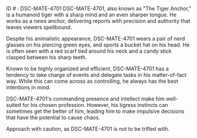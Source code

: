ID # : DSC-MATE-4701
DSC-MATE-4701, also known as "The Tiger Anchor," is a humanoid tiger with a sharp mind and an even sharper tongue. He works as a news anchor, delivering reports with precision and authority that leaves viewers spellbound.

Despite his animalistic appearance, DSC-MATE-4701 wears a pair of nerd glasses on his piercing green eyes, and sports a bucket hat on his head. He is often seen with a red scarf tied around his neck and a candy stick clasped between his sharp teeth.

Known to be highly organized and efficient, DSC-MATE-4701 has a tendency to take charge of events and delegate tasks in his matter-of-fact way. While this can come across as controlling, he always has the best intentions in mind.

DSC-MATE-4701's commanding presence and intellect make him well-suited for his chosen profession. However, his tigress instincts can sometimes get the better of him, leading him to make impulsive decisions that have the potential to cause chaos.

Approach with caution, as DSC-MATE-4701 is not to be trifled with.